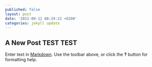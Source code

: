 ```yaml
---
published: false
layout: post
date: '2022-09-12 08:29:22 +0200'
categories: jekyll update
---
```

## A New Post TEST TEST

Enter text in [Markdown](http://daringfireball.net/projects/markdown/). Use the toolbar above, or click the **?** button for formatting help.
